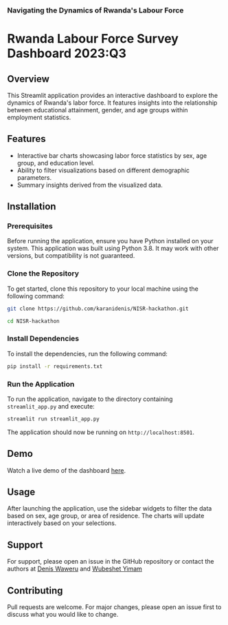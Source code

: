 ### Navigating the Dynamics of Rwanda's Labour Force

# Rwanda Labour Force Survey Dashboard 2023:Q3

## Overview

This Streamlit application provides an interactive dashboard to explore the dynamics of Rwanda's labor force. It features insights into the relationship between educational attainment, gender, and age groups within employment statistics.

## Features

- Interactive bar charts showcasing labor force statistics by sex, age group, and education level.
- Ability to filter visualizations based on different demographic parameters.
- Summary insights derived from the visualized data.

## Installation

### Prerequisites

Before running the application, ensure you have Python installed on your system. This application was built using Python 3.8. It may work with other versions, but compatibility is not guaranteed.

### Clone the Repository

To get started, clone this repository to your local machine using the following command:

```bash
git clone https://github.com/karanidenis/NISR-hackathon.git
```

```bash
cd NISR-hackathon
```

### Install Dependencies

To install the dependencies, run the following command:

```bash
pip install -r requirements.txt
```

### Run the Application

To run the application, navigate to the directory containing `streamlit_app.py` and execute:

```bash
streamlit run streamlit_app.py
```

The application should now be running on `http://localhost:8501`.

## Demo

Watch a live demo of the dashboard [here](https://drive.google.com/file/d/1UUQ9Plm5eKD61qS5jc1jWhHtDiJnVkGZ/view).

## Usage

After launching the application, use the sidebar widgets to filter the data based on sex, age group, or area of residence. The charts will update interactively based on your selections.

## Support

For support, please open an issue in the GitHub repository or contact the authors at [Denis Waweru](mailto:d.waweru@alustudent.com) and [Wubeshet Yimam](mailto:w.yimam@alustudent.com)

## Contributing

Pull requests are welcome. For major changes, please open an issue first to discuss what you would like to change.

